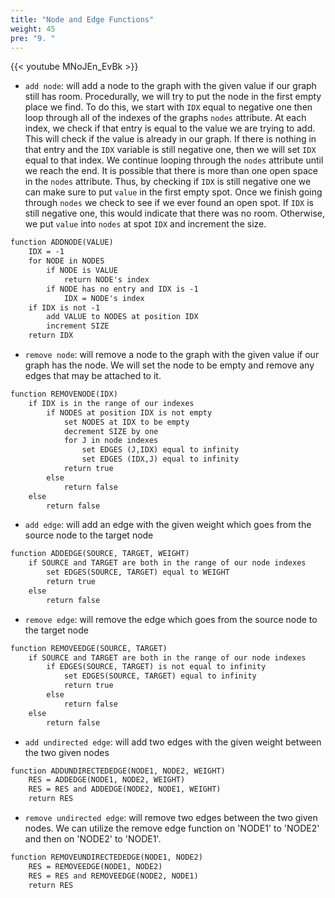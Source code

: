 ```yaml
---
title: "Node and Edge Functions"
weight: 45
pre: "9. "
---
```

{{< youtube MNoJEn_EvBk  >}}

- `add node`: will add a node to the graph with the given value if our graph still has room. Procedurally, we will try to put the node in the first empty place we find. To do this, we start with `IDX` equal to negative one then loop through all of the indexes of the graphs `nodes` attribute. At each index, we check if that entry is equal to the value we are trying to add. This will check if the value is already in our graph. If there is nothing in that entry and the `IDX` variable is still negative one, then we will set `IDX` equal to that index. We continue looping through the `nodes` attribute until we reach the end. It is possible that there is more than one open space in the `nodes` attribute. Thus, by checking if `IDX` is still negative one we can make sure to put `value` in the first empty spot. Once we finish going through `nodes` we check to see if we ever found an open spot. If `IDX` is still negative one, this would indicate that there was no room. Otherwise, we put `value` into `nodes` at spot `IDX` and increment the size.

``` tex
function ADDNODE(VALUE)
    IDX = -1
    for NODE in NODES
        if NODE is VALUE 
            return NODE's index
        if NODE has no entry and IDX is -1
            IDX = NODE's index
    if IDX is not -1
        add VALUE to NODES at position IDX
        increment SIZE
    return IDX
```

- `remove node`: will remove a node to the graph with the given value if our graph has the node. We will set the node to be empty and remove any edges that may be attached to it. 

``` tex
function REMOVENODE(IDX)
    if IDX is in the range of our indexes 
        if NODES at position IDX is not empty
            set NODES at IDX to be empty
            decrement SIZE by one
            for J in node indexes 
                set EDGES (J,IDX) equal to infinity 
                set EDGES (IDX,J) equal to infinity
            return true
        else
            return false
    else
        return false 
```

- `add edge`: will add an edge with the given weight which goes from the source node to the target node 

``` tex
function ADDEDGE(SOURCE, TARGET, WEIGHT)
    if SOURCE and TARGET are both in the range of our node indexes
        set EDGES(SOURCE, TARGET) equal to WEIGHT
        return true 
    else
        return false
```

- `remove edge`: will remove the edge which goes from the source node to the target node 

``` tex
function REMOVEEDGE(SOURCE, TARGET)
    if SOURCE and TARGET are both in the range of our node indexes
        if EDGES(SOURCE, TARGET) is not equal to infinity
            set EDGES(SOURCE, TARGET) equal to infinity
            return true 
        else
            return false
    else
        return false
```


- `add undirected edge`: will add two edges with the given weight between the two given nodes

``` tex
function ADDUNDIRECTEDEDGE(NODE1, NODE2, WEIGHT)
    RES = ADDEDGE(NODE1, NODE2, WEIGHT)
    RES = RES and ADDEDGE(NODE2, NODE1, WEIGHT)
    return RES
```

- `remove undirected edge`: will remove two edges between the two given nodes. We can utilize the remove edge function on 'NODE1' to 'NODE2' and then on 'NODE2' to 'NODE1'.

``` tex
function REMOVEUNDIRECTEDEDGE(NODE1, NODE2)
    RES = REMOVEEDGE(NODE1, NODE2)
    RES = RES and REMOVEEDGE(NODE2, NODE1)
    return RES
```
